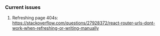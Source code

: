 ### Current issues
1. Refreshing page 404s: https://stackoverflow.com/questions/27928372/react-router-urls-dont-work-when-refreshing-or-writing-manually
